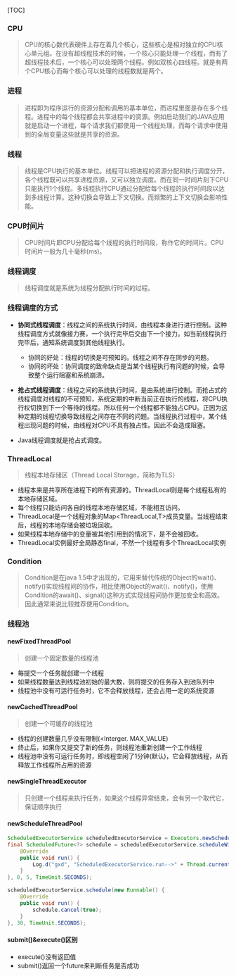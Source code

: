 [TOC]
### CPU
> CPU的核心数代表硬件上存在着几个核心，这些核心是相对独立的CPU核心单元组。在没有超线程技术的时候，一个核心只能处理一个线程，而有了超线程技术后，一个核心可以处理两个线程。例如双核心四线程。就是有两个CPU核心而每个核心可以处理的线程数就是两个。

### 进程
> 进程即为程序运行的资源分配和调用的基本单位，而进程里面是存在多个线程。进程中的每个线程都会共享进程中的资源。例如启动我们的JAVA应用就是启动一个进程，每个请求我们都使用一个线程处理，而每个请求中使用到的全局变量这些就是共享的资源。

### 线程
> 线程是CPU执行的基本单位。线程可以把进程的资源分配和执行调度分开，各个线程既可以共享进程资源，又可以独立调度。而在同一时间片刻下CPU只能执行1个线程。多线程执行CPU通过分配给每个线程的执行时间段以达到多线程计算。这种切换会导致上下文切换。而频繁的上下文切换会影响性能。

### CPU时间片
> CPU时间片即CPU分配给每个线程的执行时间段，称作它的时间片。CPU时间片一般为几十毫秒(ms)。

### 线程调度
> 线程调度就是系统为线程分配执行时间的过程。

### 线程调度的方式
* **协同式线程调度**：线程之间的系统执行时间，由线程本身进行进行控制。这种线程调度方式就像接力赛，一个执行完毕后交由下一个接力。如当前线程执行完毕后，通知系统调度到其他线程执行。
	* 协同的好处：线程的切换是可预知的。线程之间不存在同步的问题。
	* 协同的坏处：协同调度的致命缺点是当某个线程执行有问题的时候，会导致整个运行阻塞和系统崩溃。
* **抢占式线程调度**：线程之间的系统执行时间，是由系统进行控制。而抢占式的线程调度对线程的不可预知，系统定期的中断当前正在执行的线程，将CPU执行权切换到下一个等待的线程。所以任何一个线程都不能独占CPU。正因为这种定期的线程切换导致线程之间存在不同的问题。当线程执行过程中，某个线程出现问题的时候，由线程对CPU不具有独占性。因此不会造成阻塞。

* Java线程调度就是抢占式调度。

### ThreadLocal
> 线程本地存储区（Thread Local Storage，简称为TLS）

* 线程本来是共享所在进程下的所有资源的，ThreadLocal则是每个线程私有的本地存储区域。
* 每个线程只能访问各自的线程本地存储区域，不能相互访问。
* ThreadLocal是一个线程对象的Map<ThreadLocal,T>成员变量。当线程结束后，线程的本地存储会被垃圾回收。
* 如果线程本地存储中的变量被其他引用到的情况下，是不会被回收。
* ThreadLocal实例最好全局静态final，不然一个线程有多个ThreadLocal实例

### Condition
> Condition是在java 1.5中才出现的，它用来替代传统的Object的wait()、notify()实现线程间的协作，相比使用Object的wait()、notify()，使用Condition的await()、signal()这种方式实现线程间协作更加安全和高效。因此通常来说比较推荐使用Condition。

### 线程池
#### newFixedThreadPool
> 创建一个固定数量的线程池

* 每提交一个任务就创建一个线程
* 如果线程数量达到线程池初始的最大数，则将提交的任务存入到池队列中
* 线程池中没有可运行任务时，它不会释放线程，还会占用一定的系统资源

#### newCachedThreadPool
> 创建一个可缓存的线程池

* 线程的创建数量几乎没有限制(<Interger. MAX_VALUE)
* 终止后，如果你又提交了新的任务，则线程池重新创建一个工作线程
* 线程池中没有可运行任务时，即线程空闲了1分钟(默认)，它会释放线程，从而释放工作线程所占用的资源

#### newSingleThreadExecutor
> 只创建一个线程来执行任务，如果这个线程异常结束，会有另一个取代它，保证顺序执行

#### newScheduleThreadPool
```java
ScheduledExecutorService scheduledExecutorService = Executors.newScheduledThreadPool(2);
final ScheduledFuture<?> schedule = scheduledExecutorService.scheduleWithFixedDelay(new Runnable() {
    @Override
    public void run() {
        Log.d("gxd", "ScheduledExecutorService.run-->" + Thread.currentThread().getName());
    }
}, 0, 5, TimeUnit.SECONDS);

scheduledExecutorService.schedule(new Runnable() {
    @Override
    public void run() {
        schedule.cancel(true);
    }
}, 30, TimeUnit.SECONDS);
```

#### submit()&execute()区别
* execute()没有返回值
* submit()返回一个future来判断任务是否成功